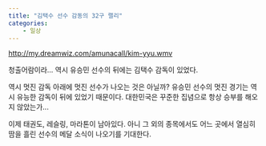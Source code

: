 ```yaml
---
title: "김택수 선수 감동의 32구 랠리"
categories:
    - 일상
---
```


<http://my.dreamwiz.com/amunacall/kim-yyu.wmv>
  
청출어람이라... 역시 유승민 선수의 뒤에는 김택수 감독이 있었다.  
  
역시 멋진 감독 아래에 멋진 선수가 나오는 것은 아닐까? 유승민 선수의 멋진 경기는 역시 유능한 감독이 뒤에 있었기 때문이다. 대한민국은 꾸준한 집념으로 항상 승부를 해오지 않았는가...  
  
이제 태권도, 레슬링, 마라톤이 남아있다. 아니 그 외의 종목에서도 어느 곳에서 열심히 땀을 흘린 선수의 메달 소식이 나오기를 기대한다.
